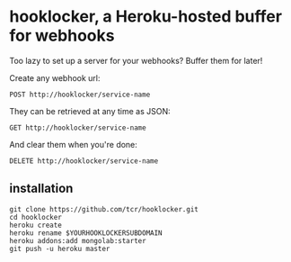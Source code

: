 # hooklocker, a Heroku-hosted buffer for webhooks

Too lazy to set up a server for your webhooks? Buffer them for later!

Create any webhook url:

    POST http://hooklocker/service-name

They can be retrieved at any time as JSON:

    GET http://hooklocker/service-name

And clear them when you're done:

    DELETE http://hooklocker/service-name

## installation

```
git clone https://github.com/tcr/hooklocker.git
cd hooklocker
heroku create
heroku rename $YOURHOOKLOCKERSUBDOMAIN
heroku addons:add mongolab:starter
git push -u heroku master
```